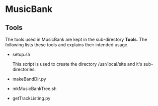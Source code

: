# MusicBank
## Tools
The tools used in MusicBank are kept in the sub-directory **Tools**. The following lists these tools and explains their intended usage.

* setup.sh
    
    This script is used to create the directory /usr/local/site and it's sub-directories.

* makeBandDir.py

* mkMusicBankTree.sh

* getTrackListing.py



